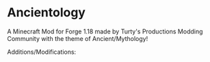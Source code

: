 # Ancientology
A Minecraft Mod for Forge 1.18 made by Turty's Productions Modding Community with the theme of Ancient/Mythology!

Additions/Modifications:

